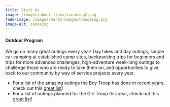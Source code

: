 ```yaml
---
title: Visit Us
image: /images/about-items/canoeing2.png
fade-image: /images/merit-badges/canoeing.png
image-alt: canoeing
---
```

#### Outdoor Program

We go on many great outings every year!  Day hikes and day outings, simple car
camping at established camp sites, backpacking trips for beginners and trips
for more advanced challenges, high-adventure week-long outings to challenge
those who are ready to take them on, and opportunities to give back to our
community by way of service projects every year.  

- For a list of the amazing outings the Boy Troop has done in recent years, check out this [great list](/outings/)!
- For a list of outings planned for the Girl Troop this year, check out this [great list](/outings/girls)!